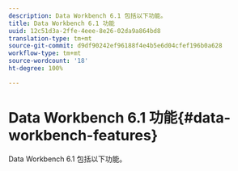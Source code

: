 ```yaml
---
description: Data Workbench 6.1 包括以下功能。
title: Data Workbench 6.1 功能
uuid: 12c51d3a-2ffe-4eee-8e26-02da9a864bd8
translation-type: tm+mt
source-git-commit: d9df90242ef96188f4e4b5e6d04cfef196b0a628
workflow-type: tm+mt
source-wordcount: '18'
ht-degree: 100%

---
```



# Data Workbench 6.1 功能{#data-workbench-features}

Data Workbench 6.1 包括以下功能。

